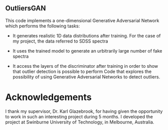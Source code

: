 ## OutliersGAN ##

This code implements a one-dimensional Generative Adversarial Network which performs the following tasks:

* It generates realistic 1D data distributions after training. For the case of my project, the data referred to SDSS spectra

* It uses the trained model to generate an urbitrarily large number of fake spectra

* It access the layers of the discriminator after training in order to show that outlier detection is possible to perform
Code that explores the possibility of using Generative Adversarial Networks to detect outliers.

# Acknowledgements #
I thank my supervisor, Dr. Karl Glazebrook, for having given the opportunity to work in such an interesting project during 5 months.
I developed the project at Swinburne University of Technology, in Melbourne, Australia.
